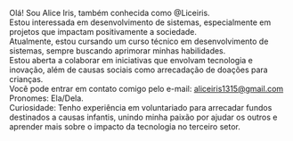 Olá! Sou Alice Iris, também conhecida como @Liceiris.  
Estou interessada em desenvolvimento de sistemas, especialmente em projetos que impactam positivamente a sociedade.  
Atualmente, estou cursando um curso técnico em desenvolvimento de sistemas, sempre buscando aprimorar minhas habilidades.  
Estou aberta a colaborar em iniciativas que envolvam tecnologia e inovação, além de causas sociais como arrecadação de doações para crianças.  
Você pode entrar em contato comigo pelo e-mail: aliceiris1315@gmail.com  
Pronomes: Ela/Dela.  
Curiosidade: Tenho experiência em voluntariado para arrecadar fundos destinados a causas infantis, unindo minha paixão por ajudar os outros e aprender mais sobre o impacto da tecnologia no terceiro setor.

<!---
Liceiris/Liceiris is a ✨ special ✨ repository because its `README.md` (this file) appears on your GitHub profile.
You can click the Preview link to take a look at your changes.
--->
